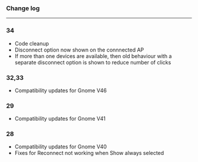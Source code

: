 ### Change log
-----------------------
### 34
* Code cleanup
* Disconnect option now shown on the connnected AP
* If more than one devices are available, then old behaviour with a separate disconnect option is shown to reduce number of clicks
  
### 32,33
* Compatibility updates for Gnome V46
  
### 29
* Compatibility updates for Gnome V41

### 28
* Compatibility updates for Gnome V40
* Fixes for Reconnect not working when Show always selected
